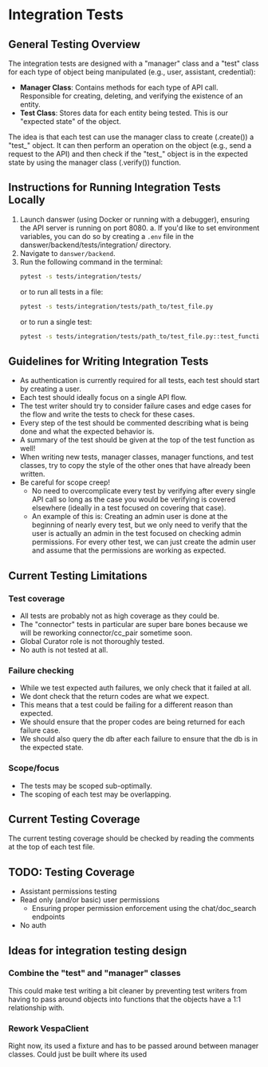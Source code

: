 # Integration Tests

## General Testing Overview
The integration tests are designed with a "manager" class and a "test" class for each type of object being manipulated (e.g., user, assistant, credential):
- **Manager Class**: Contains methods for each type of API call. Responsible for creating, deleting, and verifying the existence of an entity.
- **Test Class**: Stores data for each entity being tested. This is our "expected state" of the object.

The idea is that each test can use the manager class to create (.create()) a "test_" object. It can then perform an operation on the object (e.g., send a request to the API) and then check if the "test_" object is in the expected state by using the manager class (.verify()) function.

## Instructions for Running Integration Tests Locally
1. Launch danswer (using Docker or running with a debugger), ensuring the API server is running on port 8080.
    a. If you'd like to set environment variables, you can do so by creating a `.env` file in the danswer/backend/tests/integration/ directory.
2. Navigate to `danswer/backend`.
3. Run the following command in the terminal:
   ```sh
   pytest -s tests/integration/tests/
   ```
   or to run all tests in a file:
   ```sh
   pytest -s tests/integration/tests/path_to/test_file.py
   ```
   or to run a single test:
   ```sh
   pytest -s tests/integration/tests/path_to/test_file.py::test_function_name
   ```

## Guidelines for Writing Integration Tests
- As authentication is currently required for all tests, each test should start by creating a user.
- Each test should ideally focus on a single API flow. 
- The test writer should try to consider failure cases and edge cases for the flow and write the tests to check for these cases.
- Every step of the test should be commented describing what is being done and what the expected behavior is.
- A summary of the test should be given at the top of the test function as well!
- When writing new tests, manager classes, manager functions, and test classes, try to copy the style of the other ones that have already been written.
- Be careful for scope creep! 
    - No need to overcomplicate every test by verifying after every single API call so long as the case you would be verifying is covered elsewhere (ideally in a test focused on covering that case). 
    - An example of this is: Creating an admin user is done at the beginning of nearly every test, but we only need to verify that the user is actually an admin in the test focused on checking admin permissions. For every other test, we can just create the admin user and assume that the permissions are working as expected.

## Current Testing Limitations
### Test coverage
- All tests are probably not as high coverage as they could be.
- The "connector" tests in particular are super bare bones because we will be reworking connector/cc_pair sometime soon.
- Global Curator role is not thoroughly tested.
- No auth is not tested at all.
### Failure checking
- While we test expected auth failures, we only check that it failed at all. 
- We dont check that the return codes are what we expect. 
- This means that a test could be failing for a different reason than expected.
- We should ensure that the proper codes are being returned for each failure case.
- We should also query the db after each failure to ensure that the db is in the expected state.
### Scope/focus
- The tests may be scoped sub-optimally.
- The scoping of each test may be overlapping.

## Current Testing Coverage
The current testing coverage should be checked by reading the comments at the top of each test file.


## TODO: Testing Coverage
- Assistant permissions testing
- Read only (and/or basic) user permissions
    - Ensuring proper permission enforcement using the chat/doc_search endpoints
- No auth

## Ideas for integration testing design
### Combine the "test" and "manager" classes
This could make test writing a bit cleaner by preventing test writers from having to pass around objects into functions that the objects have a 1:1 relationship with.

### Rework VespaClient
Right now, its used a fixture and has to be passed around between manager classes.
Could just be built where its used
